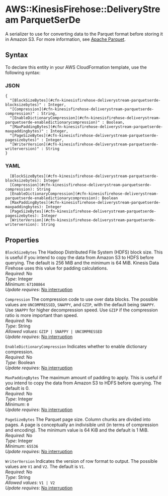 # AWS::KinesisFirehose::DeliveryStream ParquetSerDe<a name="aws-properties-kinesisfirehose-deliverystream-parquetserde"></a>

A serializer to use for converting data to the Parquet format before storing it in Amazon S3\. For more information, see [Apache Parquet](https://parquet.apache.org/documentation/latest/)\.

## Syntax<a name="aws-properties-kinesisfirehose-deliverystream-parquetserde-syntax"></a>

To declare this entity in your AWS CloudFormation template, use the following syntax:

### JSON<a name="aws-properties-kinesisfirehose-deliverystream-parquetserde-syntax.json"></a>

```
{
  "[BlockSizeBytes](#cfn-kinesisfirehose-deliverystream-parquetserde-blocksizebytes)" : Integer,
  "[Compression](#cfn-kinesisfirehose-deliverystream-parquetserde-compression)" : String,
  "[EnableDictionaryCompression](#cfn-kinesisfirehose-deliverystream-parquetserde-enabledictionarycompression)" : Boolean,
  "[MaxPaddingBytes](#cfn-kinesisfirehose-deliverystream-parquetserde-maxpaddingbytes)" : Integer,
  "[PageSizeBytes](#cfn-kinesisfirehose-deliverystream-parquetserde-pagesizebytes)" : Integer,
  "[WriterVersion](#cfn-kinesisfirehose-deliverystream-parquetserde-writerversion)" : String
}
```

### YAML<a name="aws-properties-kinesisfirehose-deliverystream-parquetserde-syntax.yaml"></a>

```
  [BlockSizeBytes](#cfn-kinesisfirehose-deliverystream-parquetserde-blocksizebytes): Integer
  [Compression](#cfn-kinesisfirehose-deliverystream-parquetserde-compression): String
  [EnableDictionaryCompression](#cfn-kinesisfirehose-deliverystream-parquetserde-enabledictionarycompression): Boolean
  [MaxPaddingBytes](#cfn-kinesisfirehose-deliverystream-parquetserde-maxpaddingbytes): Integer
  [PageSizeBytes](#cfn-kinesisfirehose-deliverystream-parquetserde-pagesizebytes): Integer
  [WriterVersion](#cfn-kinesisfirehose-deliverystream-parquetserde-writerversion): String
```

## Properties<a name="aws-properties-kinesisfirehose-deliverystream-parquetserde-properties"></a>

`BlockSizeBytes` <a name="cfn-kinesisfirehose-deliverystream-parquetserde-blocksizebytes"></a>
The Hadoop Distributed File System \(HDFS\) block size\. This is useful if you intend to copy the data from Amazon S3 to HDFS before querying\. The default is 256 MiB and the minimum is 64 MiB\. Kinesis Data Firehose uses this value for padding calculations\.  
_Required_: No  
_Type_: Integer  
_Minimum_: `67108864`  
_Update requires_: [No interruption](https://docs.aws.amazon.com/AWSCloudFormation/latest/UserGuide/using-cfn-updating-stacks-update-behaviors.html#update-no-interrupt)

`Compression` <a name="cfn-kinesisfirehose-deliverystream-parquetserde-compression"></a>
The compression code to use over data blocks\. The possible values are `UNCOMPRESSED`, `SNAPPY`, and `GZIP`, with the default being `SNAPPY`\. Use `SNAPPY` for higher decompression speed\. Use `GZIP` if the compression ratio is more important than speed\.  
_Required_: No  
_Type_: String  
_Allowed values_: `GZIP | SNAPPY | UNCOMPRESSED`  
_Update requires_: [No interruption](https://docs.aws.amazon.com/AWSCloudFormation/latest/UserGuide/using-cfn-updating-stacks-update-behaviors.html#update-no-interrupt)

`EnableDictionaryCompression` <a name="cfn-kinesisfirehose-deliverystream-parquetserde-enabledictionarycompression"></a>
Indicates whether to enable dictionary compression\.  
_Required_: No  
_Type_: Boolean  
_Update requires_: [No interruption](https://docs.aws.amazon.com/AWSCloudFormation/latest/UserGuide/using-cfn-updating-stacks-update-behaviors.html#update-no-interrupt)

`MaxPaddingBytes` <a name="cfn-kinesisfirehose-deliverystream-parquetserde-maxpaddingbytes"></a>
The maximum amount of padding to apply\. This is useful if you intend to copy the data from Amazon S3 to HDFS before querying\. The default is 0\.  
_Required_: No  
_Type_: Integer  
_Minimum_: `0`  
_Update requires_: [No interruption](https://docs.aws.amazon.com/AWSCloudFormation/latest/UserGuide/using-cfn-updating-stacks-update-behaviors.html#update-no-interrupt)

`PageSizeBytes` <a name="cfn-kinesisfirehose-deliverystream-parquetserde-pagesizebytes"></a>
The Parquet page size\. Column chunks are divided into pages\. A page is conceptually an indivisible unit \(in terms of compression and encoding\)\. The minimum value is 64 KiB and the default is 1 MiB\.  
_Required_: No  
_Type_: Integer  
_Minimum_: `65536`  
_Update requires_: [No interruption](https://docs.aws.amazon.com/AWSCloudFormation/latest/UserGuide/using-cfn-updating-stacks-update-behaviors.html#update-no-interrupt)

`WriterVersion` <a name="cfn-kinesisfirehose-deliverystream-parquetserde-writerversion"></a>
Indicates the version of row format to output\. The possible values are `V1` and `V2`\. The default is `V1`\.  
_Required_: No  
_Type_: String  
_Allowed values_: `V1 | V2`  
_Update requires_: [No interruption](https://docs.aws.amazon.com/AWSCloudFormation/latest/UserGuide/using-cfn-updating-stacks-update-behaviors.html#update-no-interrupt)
